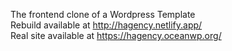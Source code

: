The frontend clone of a Wordpress Template <br>
Rebuild available at http://hagency.netlify.app/ <br>
Real site available at https://hagency.oceanwp.org/
